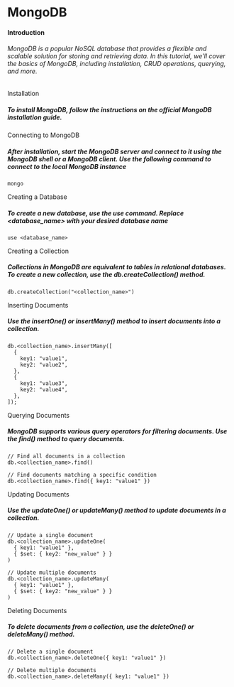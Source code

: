  

# MongoDB 

#### Introduction

###### MongoDB is a popular NoSQL database that provides a flexible and scalable solution for storing and retrieving data. In this tutorial, we'll cover the basics of MongoDB, including installation, CRUD operations, querying, and more.

Installation
##### To install MongoDB, follow the instructions on the official MongoDB installation guide.
Connecting to MongoDB
##### After installation, start the MongoDB server and connect to it using the MongoDB shell or a MongoDB client. Use the following command to connect to the local MongoDB instance
   
    mongo
Creating a Database
##### To create a new database, use the use command. Replace <database_name> with your desired database name
    use <database_name>
Creating a Collection
##### Collections in MongoDB are equivalent to tables in relational databases. To create a new collection, use the db.createCollection() method.
    db.createCollection("<collection_name>")
Inserting Documents
 ##### Use the insertOne() or insertMany() method to insert documents into a collection.
    db.<collection_name>.insertMany([
      {
        key1: "value1",
        key2: "value2",
      },
      {
        key1: "value3",
        key2: "value4",
      },
    ]);
Querying Documents
##### MongoDB supports various query operators for filtering documents. Use the find() method to query documents.
    // Find all documents in a collection
    db.<collection_name>.find()

    // Find documents matching a specific condition
    db.<collection_name>.find({ key1: "value1" })
Updating Documents
##### Use the updateOne() or updateMany() method to update documents in a collection.
    // Update a single document
    db.<collection_name>.updateOne(
      { key1: "value1" },
      { $set: { key2: "new_value" } }
    )

    // Update multiple documents
    db.<collection_name>.updateMany(
      { key1: "value1" },
      { $set: { key2: "new_value" } }
    )
Deleting Documents
##### To delete documents from a collection, use the deleteOne() or deleteMany() method.
    // Delete a single document
    db.<collection_name>.deleteOne({ key1: "value1" })

    // Delete multiple documents
    db.<collection_name>.deleteMany({ key1: "value1" })
